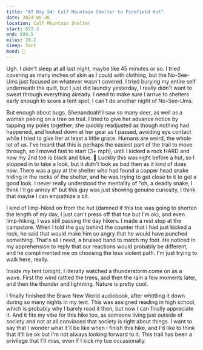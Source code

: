 ```yaml
---
title: "AT Day 54: Calf Mountain Shelter to Pinefield Hut"
date: 2024-05-26
location: Calf Mountain Shelter
start: 872.3
end: 898.5
miles: 26.2
sleep: Tent
mood: 🙂
---
```

Ugh. I didn't sleep at all last night, maybe like 45 minutes or so. I tried covering as many inches of skin as I could with clothing, but the No-See-Ums just focused on whatever wasn't covered. I tried burying my entire self underneath the quilt, but I just did laundry yesterday, I really didn't want to sweat through everything already. I need to make sure I arrive to shelters early enough to score a tent spot, I can't do another night of No-See-Ums.

But enough about bugs. Shenandoah! I saw so many deer, as well as a woman peeing on a tree on trail. I tried to give her advance notice by tapping my poles together; she quickly readjusted as though nothing had happened, and looked down at her gear as I passed, avoiding eye contact while I tried to give her at least a little grace. Humans are weird, the whole lot of us. I've heard that this is perhaps the easiest part of the trail to move through, so I moved fast to start (3+ mph), until I kicked a rock HARD and now my 2nd toe is black and blue. 🤬 Luckily this was right before a hut, so I stopped in to take a look, but it didn't look as bad then as it kind of does now. There was a guy at the shelter who had found a copper head snake hiding in the rocks of the shelter, and he was trying to get close to it to get a good look. I never really understood the mentality of "oh, a deadly snake, I think I'll go annoy it" but this guy was just showing genuine curiosity, I think that maybe I can empathize a bit.

I kind of limp-hiked on from the hut (damned if this toe was going to shorten the length of my day, I just can't press off that toe but I'm ok), and even limp-hiking, I was still passing the day hikers. I made a rest stop at the campstore. When I told the guy behind the counter that I had just kicked a rock, he said that would make him so angry that he would have punched something. That's all I need, a bruised hand to match my foot. He noticed in my apprehension to reply that our reactions would probably be different, and he complimented me on choosing the less violent path. I'm just trying to walk here, really.

Inside my tent tonight, I literally watched a thunderstorm come on as a wave. First the wind rattled the trees, and then the rain a few moments later, and then the thunder and lightning. Nature is pretty cool.

I finally finished the Brave New World audiobook, after whittling it down during so many nights in my tent. This was assigned reading in high school, which is probably why I barely read it then, but now I can finally appreciate it. And it fits my vibe for this hike too, as someone living just outside of society and not at all convinced that society is right about things. I want to say that I wonder what it'll be like when I finish this hike, and I'd like to think that it'll be ok but I'm not always looking forward to it. This trail has been a privilege that I'll miss, even if I kick my toe occasionally.
